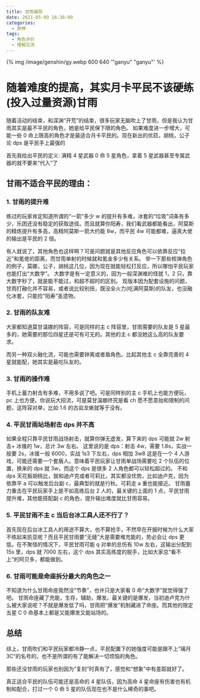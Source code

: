 ```yaml
---
title: 甘雨骗局
date: 2021-05-09 16:36:09
categories:
  - 原神
tags:
  - 角色评价
  - 理解交流
---
```


{% img /image/genshin/gy.webp 600 640 '"ganyu" "ganyu"' %}

# **随着难度的提高，其实月卡平民不该硬练(投入过量资源)甘雨**

随着活动的结束，和深渊“开荒”的结束，很多玩家无脑吹上了甘雨，但是我认为甘雨其实是最不平民的角色，她是给平民保下限的角色。
如果难度进一步增大，可能一些 0 命上限高的角色才是最适合月卡平民的。现在新出的优菈，胡桃，公子论 dps 是平民手上最强的

首先我给出平民的定义: 满精 4 星武器 0 命 5 星角色，拿着 5 星武器甚至专属武器的就不要来“代入”了

## 甘雨不适合平民的理由：

<!--more-->

### 1. 甘雨的提升难

练过的玩家肯定知道所谓的“一箭”多少 w 的提升有多难，冰套的“垃圾”词条有多少，乐团还没有稳定的获取途径。而且就算你阳寿，我们看武器都能看出，阿莫斯的精炼提升有多高，高精阿莫斯一箭大约能 8w，而平民 4w 可能都难，逼真大佬的输出是平民的 2 倍。

有人就说了，其他角色也这样啊？可是问题就是其他反应角色可以依靠反应“拉近”和氪佬的距离，而甘雨单射的时候就和氪金多少有关系。
举一下那些核弹角色的例子，莫娜，公子，胡桃这几位，因为现在就能轻松打反应，所以哪怕平民玩家也能打出“大数字”。
大数字是有一定意义的，因为一般深渊难的怪就 1，2 只，靠大数字秒了，就是能不能过，和超不超时的区别。
现版本因为配套设施的问题，甘雨打融化并不容易，或者说比较别扭，既没全火力(吃满阿莫斯)的队友，也没融化冰套，只能捡“阳寿”圣遗物。

### 2. 甘雨的队友难

大家都知道莫甘温娜的阵容，可是同样的主 c 阵容里，甘雨需要的队友是 5 星最多的，她需要的那位四星还是可有可无的。其他的主 c 都没她这么高的队友要求。

而另一种双火融化流，可能也需要钟离或者盾角色。比起其他主 c 全靠完善的 4 星就能配，她其实是最吃队友的。

### 3. 甘雨的操作难

手机上蓄力射击有多难，不用多说了吧。可是同样别的主 c 手机上也能方便玩，pc 上也方便。你说玩大招流，可是莫甘温娜终究是看 ch 愿不愿意抬和限制的问题，这阵容对单，比如 1.6 的古岩龙蜥就等于没有。

### 4. 平民甘雨站场射击 dps 并不高

如果全程只靠平民甘雨战场射击，就算你弹无虚发，算下来的 dps 可能就 2w 射击+ 冰锥的 1w，总计 3w 左右。
这里说的是 dps：射击 4w，需要 1.8s，实战一般要 2s，冰锥一般 6000，实战 1s3 下左右，dps 相加 3w8
这是在一个 4 人游戏，可能还需要一个套盾人。意味着平民玩家让甘雨单战场需要吃 2 个队伍的位置，换来的 dps 就 3w，而这个 dps 是很多 2 人角色都可以轻松超过的。
不和 dps 天花板胡桃比，就和迪卢克或者可莉比，其实都没优势。比如迪卢克，因为依靠平 a 可以触发后台副 c，最典型的就是行秋。可莉走 a 重也能接近。
甘雨蓄力重击在平民玩家手上是不如高练后台 2 人的，最关键的上面的 1 点，平民甘雨提升难，其他能搭配副 c 的角色，提升输出难度就比甘雨容易。

### 5. 平民甘雨不主 c 当后台冰工具人还不行了？

首先现在后台冰工具人的用途不算大，也不算抢手，不然早在开服时候为什么大家不练起来凯亚呢？而且平民甘雨要“无缝”大是需要堆充能的，势必会让 dps 更低。在不聚怪的情况下，平民甘雨可能 q 对单的总伤有 10w 左右，这输出分配到 15s 里，dps 就 7000 左右，这个 dps 其实高练度的脱手，比如大家总“看不上”的阿贝多，都能做到。

### 6. 甘雨可能是命座拆分最大的角色之一

不知道为什么甘雨命座竟然没“节奏”，也许只是大家看 0 命“大数字”就觉得强了吧。
甘雨命座藏了充能，生存，辅助，爆发。最关键的是爆发，当初迪卢克为什么被大家说呢？不就是爆发低了吗，甘雨把“爆发”机制藏进了命座。而其他的限定五星 C 0 命基本上都是又能爆发又能站场的。

## 总结

综上，甘雨吹们和平民玩家都冷静一点，平民配置下的她强度可能是跟不上“璃月 3C”的名号的，也不是所谓的有了能解决一切烦恼的角色。

那些还没甘雨的玩家也别因为“复刻”时真有了，感觉和“想象”中有差距就好了。

真正适合平民的队伍可能还是高命的 4 星队伍，因为高命 4 星命座有伤害也有机制和配合，打过一个 0 命 5 星的队伍现在也不是什么稀奇的事吧。
